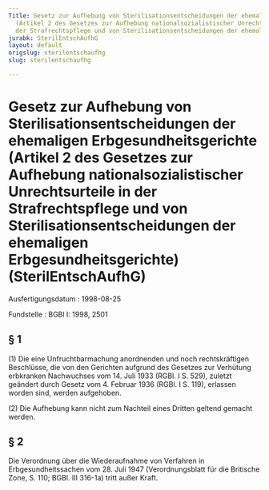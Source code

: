 ```yaml
---
Title: Gesetz zur Aufhebung von Sterilisationsentscheidungen der ehemaligen Erbgesundheitsgerichte
  (Artikel 2 des Gesetzes zur Aufhebung nationalsozialistischer Unrechtsurteile in
  der Strafrechtspflege und von Sterilisationsentscheidungen der ehemaligen Erbgesundheitsgerichte)
jurabk: SterilEntschAufhG
layout: default
origslug: sterilentschaufhg
slug: sterilentschaufhg

---
```


# Gesetz zur Aufhebung von Sterilisationsentscheidungen der ehemaligen Erbgesundheitsgerichte (Artikel 2 des Gesetzes zur Aufhebung nationalsozialistischer Unrechtsurteile in der Strafrechtspflege und von Sterilisationsentscheidungen der ehemaligen Erbgesundheitsgerichte) (SterilEntschAufhG)

Ausfertigungsdatum
:   1998-08-25

Fundstelle
:   BGBl I: 1998, 2501



## § 1

(1) Die eine Unfruchtbarmachung anordnenden und noch rechtskräftigen Beschlüsse, die von den Gerichten aufgrund des Gesetzes zur Verhütung erbkranken Nachwuchses vom 14. Juli 1933 (RGBl. I S. 529), zuletzt geändert durch Gesetz vom 4. Februar 1936 (RGBl. I S. 119), erlassen worden sind, werden aufgehoben.

(2) Die Aufhebung kann nicht zum Nachteil eines Dritten geltend gemacht werden.


## § 2

Die Verordnung über die Wiederaufnahme von Verfahren in Erbgesundheitssachen vom 28. Juli 1947 (Verordnungsblatt für die Britische Zone, S. 110; BGBl. III 316-1a) tritt außer Kraft.

